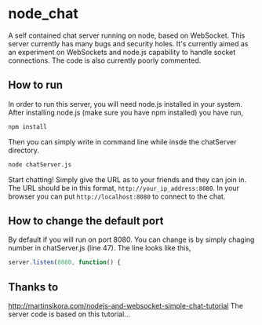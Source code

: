 node_chat
=========
A self contained chat server running on node, based on WebSocket. This server currently has many bugs and security holes. It's currently aimed as an experiment on WebSockets and node.js capability to handle socket connections. The code is also currently poorly commented.

How to run
----------
In order to run this server, you will need node.js installed in your system. After installing node.js (make sure you have npm installed) you have run,

```bash
npm install
```

Then you can simply write in command line while insde the chatServer directory.
```bash
node chatServer.js
```

Start chatting! Simply give the URL as  to your friends and they can join in. The URL should be in this format,
`http://your_ip_address:8080`. In your browser you can put `http://localhost:8080` to connect to the chat.

How to change the default port
------------------------------
By default if you will run on port 8080. You can change is by simply chaging number in chatServer.js (line 47). The line looks like this,
```javascript
server.listen(8080, function() {
```

Thanks to
---------
http://martinsikora.com/nodejs-and-websocket-simple-chat-tutorial
The server code is based on this tutorial...